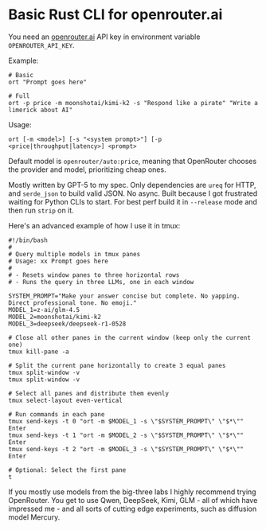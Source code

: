 # Basic Rust CLI for openrouter.ai

You need an [openrouter.ai](https://openrouter.ai/) API key in environment variable `OPENROUTER_API_KEY`.

Example: 
```
# Basic
ort "Prompt goes here"

# Full
ort -p price -m moonshotai/kimi-k2 -s "Respond like a pirate" "Write a limerick about AI"
```

Usage:
```
ort [-m <model>] [-s "<system prompt>"] [-p <price|throughput|latency>] <prompt>
```

Default model is `openrouter/auto:price`, meaning that OpenRouter chooses the provider and model, prioritizing cheap ones.

Mostly written by GPT-5 to my spec. Only dependencies are `ureq` for HTTP, and `serde_json` to build valid JSON. No async. Built because I got frustrated waiting for Python CLIs to start. For best perf build it in `--release` mode and then run `strip` on it.

Here's an advanced example of how I use it in tmux:

```
#!/bin/bash
#
# Query multiple models in tmux panes
# Usage: xx Prompt goes here
#
# - Resets window panes to three horizontal rows
# - Runs the query in three LLMs, one in each window

SYSTEM_PROMPT="Make your answer concise but complete. No yapping. Direct professional tone. No emoji."
MODEL_1=z-ai/glm-4.5
MODEL_2=moonshotai/kimi-k2
MODEL_3=deepseek/deepseek-r1-0528

# Close all other panes in the current window (keep only the current one)
tmux kill-pane -a

# Split the current pane horizontally to create 3 equal panes
tmux split-window -v
tmux split-window -v

# Select all panes and distribute them evenly
tmux select-layout even-vertical

# Run commands in each pane
tmux send-keys -t 0 "ort -m $MODEL_1 -s \"$SYSTEM_PROMPT\" \"$*\"" Enter
tmux send-keys -t 1 "ort -m $MODEL_2 -s \"$SYSTEM_PROMPT\" \"$*\"" Enter
tmux send-keys -t 2 "ort -m $MODEL_3 -s \"$SYSTEM_PROMPT\" \"$*\"" Enter

# Optional: Select the first pane
t
```

If you mostly use models from the big-three labs I highly recommend trying OpenRouter. You get to use Qwen, DeepSeek, Kimi, GLM - all of which have impressed me - and all sorts of cutting edge experiments, such as diffusion model Mercury.
